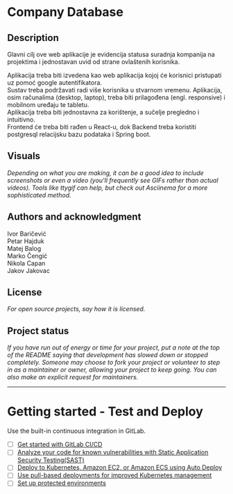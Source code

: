 # Company Database

## Description
Glavni cilj ove web aplikacije je evidencija statusa suradnja kompanija na projektima i jednostavan uvid od strane ovlaštenih korisnika.

Aplikacija treba biti izvedena kao web aplikacija kojoj će korisnici pristupati uz pomoć google autentifikatora.  
Sustav treba podržavati radi više korisnika u stvarnom vremenu.
Aplikacija, osim računalima (desktop, laptop), treba biti prilagođena (engl. responsive) i mobilnom uređaju te tabletu.  
Aplikacija treba biti jednostavna za korištenje, a sučelje pregledno i intuitivno.  
Frontend će treba biti rađen u React-u, dok Backend treba koristiti postgresql relacijsku bazu podataka i Spring boot.

## Visuals
*Depending on what you are making, it can be a good idea to include screenshots or even a video (you'll frequently see GIFs rather than actual videos). Tools like ttygif can help, but check out Asciinema for a more sophisticated method.*

## Authors and acknowledgment
Ivor Baričević  
Petar Hajduk  
Matej Balog  
Marko Čengić  
Nikola Capan  
Jakov Jakovac  

## License
*For open source projects, say how it is licensed.*

## Project status
*If you have run out of energy or time for your project, put a note at the top of the README saying that development has slowed down or stopped completely. Someone may choose to fork your project or volunteer to step in as a maintainer or owner, allowing your project to keep going. You can also make an explicit request for maintainers.*

***

# Getting started - Test and Deploy

Use the built-in continuous integration in GitLab.

- [ ] [Get started with GitLab CI/CD](https://docs.gitlab.com/ee/ci/quick_start/index.html)
- [ ] [Analyze your code for known vulnerabilities with Static Application Security Testing(SAST)](https://docs.gitlab.com/ee/user/application_security/sast/)
- [ ] [Deploy to Kubernetes, Amazon EC2, or Amazon ECS using Auto Deploy](https://docs.gitlab.com/ee/topics/autodevops/requirements.html)
- [ ] [Use pull-based deployments for improved Kubernetes management](https://docs.gitlab.com/ee/user/clusters/agent/)
- [ ] [Set up protected environments](https://docs.gitlab.com/ee/ci/environments/protected_environments.html)